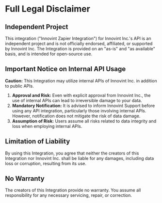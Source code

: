 # Full Legal Disclaimer

## Independent Project

This integration ("Innovint Zapier Integration") for Innovint Inc.'s API is an independent project and is not officially endorsed, affiliated, or supported by Innovint Inc. The Integration is provided on an "as-is" and "as available" basis, and is intended for open-source use.

## Important Notice on Internal API Usage

**Caution:** This Integration may utilize internal APIs of Innovint Inc. in addition to public APIs.

1. **Approval and Risk:** Even with explicit approval from Innovint Inc., the use of internal APIs can lead to irreversible damage to your data.
2. **Mandatory Notification:** It is advised to inform Innovint Support before using any API integration, particularly those involving internal APIs. However, notification does not mitigate the risk of data damage.
3. **Assumption of Risk:** Users assume all risks related to data integrity and loss when employing internal APIs.

## Limitation of Liability

By using this Integration, you agree that neither the creators of this Integration nor Innovint Inc. shall be liable for any damages, including data loss or corruption, resulting from its use.

## No Warranty

The creators of this Integration provide no warranty. You assume all responsibility for any necessary servicing, repair, or correction.
